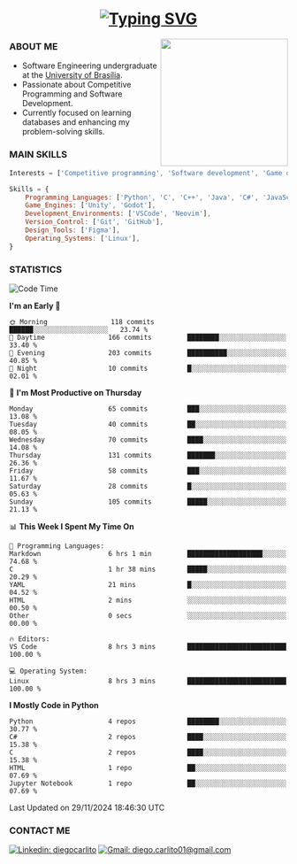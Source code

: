 <h1 align="center">
  <a href="https://git.io/typing-svg"><img src="https://readme-typing-svg.herokuapp.com?font=Special+Elite&size=35&duration=4000&pause=1000&color=20C20E&center=true&vCenter=true&width=500&height=70&lines=Hi%2C+I'm+Diego." alt="Typing SVG" /></a>
</h1>

<img align='right' src="https://media.giphy.com/media/VLzbEtlbwJUFljcRbf/giphy.gif?cid=790b7611db1hpcyxpht9vb2qapag4g251jevgml0ve3z438o&ep=v1_gifs_search&rid=giphy.gif&ct=g" width="230">

### ABOUT ME

- Software Engineering undergraduate at the [University of Brasília](http://www.unb.br).
- Passionate about Competitive Programming and Software Development.
- Currently focused on learning databases and enhancing my problem-solving skills.

### MAIN SKILLS

```javascript
Interests = ['Competitive programming', 'Software development', 'Game development', 'Artificial intelligence']

Skills = {
    Programming_Languages: ['Python', 'C', 'C++', 'Java', 'C#', 'JavaScript', 'HTML', 'CSS', 'Assembly (RISC-V)'],
    Game_Engines: ['Unity', 'Godot'],
    Development_Environments: ['VSCode', 'Neovim'],
    Version_Control: ['Git', 'GitHub'],
    Design_Tools: ['Figma'],
    Operating_Systems: ['Linux'],
}
```

### STATISTICS

<!--START_SECTION:waka-->
![Code Time](http://img.shields.io/badge/Code%20Time-10%20hrs%2011%20mins-blue)

**I'm an Early 🐤** 

```text
🌞 Morning                118 commits         ██████░░░░░░░░░░░░░░░░░░░   23.74 % 
🌆 Daytime                166 commits         ████████░░░░░░░░░░░░░░░░░   33.40 % 
🌃 Evening                203 commits         ██████████░░░░░░░░░░░░░░░   40.85 % 
🌙 Night                  10 commits          █░░░░░░░░░░░░░░░░░░░░░░░░   02.01 % 
```
📅 **I'm Most Productive on Thursday** 

```text
Monday                   65 commits          ███░░░░░░░░░░░░░░░░░░░░░░   13.08 % 
Tuesday                  40 commits          ██░░░░░░░░░░░░░░░░░░░░░░░   08.05 % 
Wednesday                70 commits          ████░░░░░░░░░░░░░░░░░░░░░   14.08 % 
Thursday                 131 commits         ███████░░░░░░░░░░░░░░░░░░   26.36 % 
Friday                   58 commits          ███░░░░░░░░░░░░░░░░░░░░░░   11.67 % 
Saturday                 28 commits          █░░░░░░░░░░░░░░░░░░░░░░░░   05.63 % 
Sunday                   105 commits         █████░░░░░░░░░░░░░░░░░░░░   21.13 % 
```


📊 **This Week I Spent My Time On** 

```text
💬 Programming Languages: 
Markdown                 6 hrs 1 min         ███████████████████░░░░░░   74.68 % 
C                        1 hr 38 mins        █████░░░░░░░░░░░░░░░░░░░░   20.29 % 
YAML                     21 mins             █░░░░░░░░░░░░░░░░░░░░░░░░   04.52 % 
HTML                     2 mins              ░░░░░░░░░░░░░░░░░░░░░░░░░   00.50 % 
Other                    0 secs              ░░░░░░░░░░░░░░░░░░░░░░░░░   00.00 % 

🔥 Editors: 
VS Code                  8 hrs 3 mins        █████████████████████████   100.00 % 

💻 Operating System: 
Linux                    8 hrs 3 mins        █████████████████████████   100.00 % 
```

**I Mostly Code in Python** 

```text
Python                   4 repos             ████████░░░░░░░░░░░░░░░░░   30.77 % 
C#                       2 repos             ████░░░░░░░░░░░░░░░░░░░░░   15.38 % 
C                        2 repos             ████░░░░░░░░░░░░░░░░░░░░░   15.38 % 
HTML                     1 repo              ██░░░░░░░░░░░░░░░░░░░░░░░   07.69 % 
Jupyter Notebook         1 repo              ██░░░░░░░░░░░░░░░░░░░░░░░   07.69 % 
```




 Last Updated on 29/11/2024 18:46:30 UTC
<!--END_SECTION:waka-->
### CONTACT ME

[![Linkedin: diegocarlito](https://img.shields.io/badge/-diegocarlito-blue?style=flat-square&logo=Linkedin&logoColor=white&link=https://www.linkedin.com/in/diegocarlito/)](https://www.linkedin.com/in/diegocarlito/)
[![Gmail: diego.carlito01@gmail.com](https://img.shields.io/badge/-diego.carlito01@gmail.com-c14438?style=flat-square&logo=Gmail&logoColor=white&link=mailto:diego.carlito01@gmail.com)](mailto:diego.carlito01@gmail.com)
